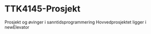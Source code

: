 # TTK4145-Prosjekt
Prosjekt og øvinger i sanntidsprogrammering
Hovvedprosjektet ligger i newElevator
